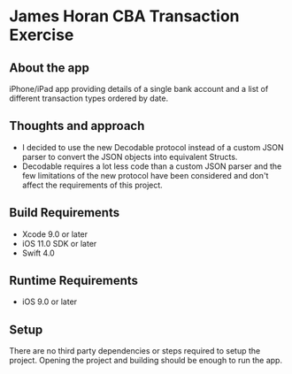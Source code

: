 # James Horan CBA Transaction Exercise

## About the app
iPhone/iPad app providing details of a single bank account and a list of different transaction types ordered by date.

## Thoughts and approach
+ I decided to use the new Decodable protocol instead of a custom JSON parser to convert the JSON objects into equivalent Structs.
+ Decodable requires a lot less code than a custom JSON parser and the few limitations of the new protocol have been considered and don't affect the requirements of this project.

## Build Requirements
+ Xcode 9.0 or later
+ iOS 11.0 SDK or later
+ Swift 4.0

## Runtime Requirements
+ iOS 9.0 or later

## Setup
There are no third party dependencies or steps required to setup the project.
Opening the project and building should be enough to run the app.
